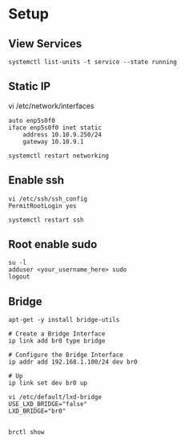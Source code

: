 # Setup

## View Services
```
systemctl list-units -t service --state running
```

## Static IP
vi /etc/network/interfaces
```
auto enp5s0f0
iface enp5s0f0 inet static
    address 10.10.9.250/24
    gateway 10.10.9.1

systemctl restart networking
```

## Enable ssh
```
vi /etc/ssh/ssh_config
PermitRootLogin yes

systemctl restart ssh
```

## Root enable sudo
```
su -l
adduser <your_username_here> sudo
logout
```

## Bridge
```
apt-get -y install bridge-utils

# Create a Bridge Interface
ip link add br0 type bridge

# Configure the Bridge Interface
ip addr add 192.168.1.100/24 dev br0

# Up
ip link set dev br0 up

vi /etc/default/lxd-bridge
USE_LXD_BRIDGE="false"
LXD_BRIDGE="br0"


brctl show

```
